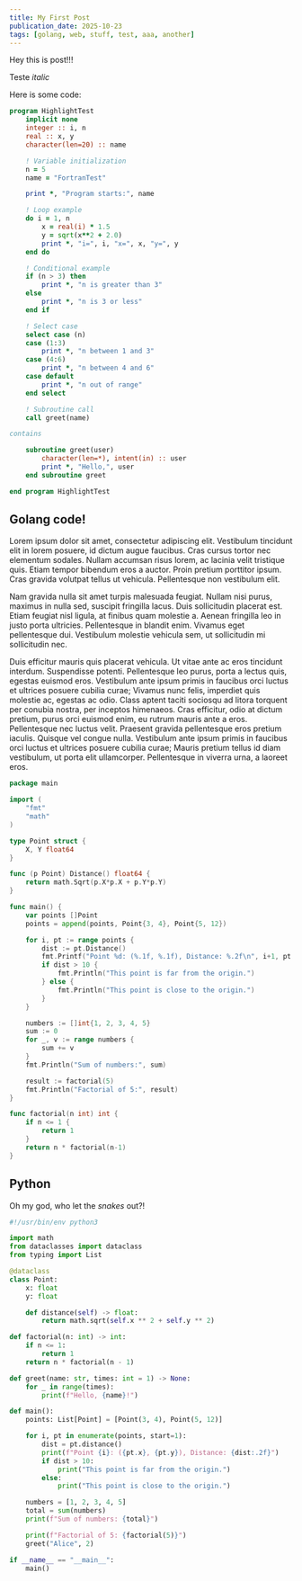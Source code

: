 ```yaml
---
title: My First Post
publication_date: 2025-10-23
tags: [golang, web, stuff, test, aaa, another]
---
```


Hey this is post!!!

Teste _italic_

Here is some code:

```fortran
program HighlightTest
    implicit none
    integer :: i, n
    real :: x, y
    character(len=20) :: name

    ! Variable initialization
    n = 5
    name = "FortranTest"

    print *, "Program starts:", name

    ! Loop example
    do i = 1, n
        x = real(i) * 1.5
        y = sqrt(x**2 + 2.0)
        print *, "i=", i, "x=", x, "y=", y
    end do

    ! Conditional example
    if (n > 3) then
        print *, "n is greater than 3"
    else
        print *, "n is 3 or less"
    end if

    ! Select case
    select case (n)
    case (1:3)
        print *, "n between 1 and 3"
    case (4:6)
        print *, "n between 4 and 6"
    case default
        print *, "n out of range"
    end select

    ! Subroutine call
    call greet(name)

contains

    subroutine greet(user)
        character(len=*), intent(in) :: user
        print *, "Hello,", user
    end subroutine greet

end program HighlightTest
```

## Golang code!

Lorem ipsum dolor sit amet, consectetur adipiscing elit. Vestibulum tincidunt elit in lorem posuere, id dictum augue faucibus. Cras cursus tortor nec elementum sodales. Nullam accumsan risus lorem, ac lacinia velit tristique quis. Etiam tempor bibendum eros a auctor. Proin pretium porttitor ipsum. Cras gravida volutpat tellus ut vehicula. Pellentesque non vestibulum elit.

Nam gravida nulla sit amet turpis malesuada feugiat. Nullam nisi purus, maximus in nulla sed, suscipit fringilla lacus. Duis sollicitudin placerat est. Etiam feugiat nisl ligula, at finibus quam molestie a. Aenean fringilla leo in justo porta ultricies. Pellentesque in blandit enim. Vivamus eget pellentesque dui. Vestibulum molestie vehicula sem, ut sollicitudin mi sollicitudin nec.

Duis efficitur mauris quis placerat vehicula. Ut vitae ante ac eros tincidunt interdum. Suspendisse potenti. Pellentesque leo purus, porta a lectus quis, egestas euismod eros. Vestibulum ante ipsum primis in faucibus orci luctus et ultrices posuere cubilia curae; Vivamus nunc felis, imperdiet quis molestie ac, egestas ac odio. Class aptent taciti sociosqu ad litora torquent per conubia nostra, per inceptos himenaeos. Cras efficitur, odio at dictum pretium, purus orci euismod enim, eu rutrum mauris ante a eros. Pellentesque nec luctus velit. Praesent gravida pellentesque eros pretium iaculis. Quisque vel congue nulla. Vestibulum ante ipsum primis in faucibus orci luctus et ultrices posuere cubilia curae; Mauris pretium tellus id diam vestibulum, ut porta elit ullamcorper. Pellentesque in viverra urna, a laoreet eros.

```go 
package main

import (
	"fmt"
	"math"
)

type Point struct {
	X, Y float64
}

func (p Point) Distance() float64 {
	return math.Sqrt(p.X*p.X + p.Y*p.Y)
}

func main() {
	var points []Point
	points = append(points, Point{3, 4}, Point{5, 12})

	for i, pt := range points {
		dist := pt.Distance()
		fmt.Printf("Point %d: (%.1f, %.1f), Distance: %.2f\n", i+1, pt.X, pt.Y, dist)
		if dist > 10 {
			fmt.Println("This point is far from the origin.")
		} else {
			fmt.Println("This point is close to the origin.")
		}
	}

	numbers := []int{1, 2, 3, 4, 5}
	sum := 0
	for _, v := range numbers {
		sum += v
	}
	fmt.Println("Sum of numbers:", sum)

	result := factorial(5)
	fmt.Println("Factorial of 5:", result)
}

func factorial(n int) int {
	if n <= 1 {
		return 1
	}
	return n * factorial(n-1)
}
```

## Python

Oh my god, who let the _snakes_ out?!

```python
#!/usr/bin/env python3

import math
from dataclasses import dataclass
from typing import List

@dataclass
class Point:
    x: float
    y: float

    def distance(self) -> float:
        return math.sqrt(self.x ** 2 + self.y ** 2)

def factorial(n: int) -> int:
    if n <= 1:
        return 1
    return n * factorial(n - 1)

def greet(name: str, times: int = 1) -> None:
    for _ in range(times):
        print(f"Hello, {name}!")

def main():
    points: List[Point] = [Point(3, 4), Point(5, 12)]

    for i, pt in enumerate(points, start=1):
        dist = pt.distance()
        print(f"Point {i}: ({pt.x}, {pt.y}), Distance: {dist:.2f}")
        if dist > 10:
            print("This point is far from the origin.")
        else:
            print("This point is close to the origin.")

    numbers = [1, 2, 3, 4, 5]
    total = sum(numbers)
    print(f"Sum of numbers: {total}")

    print(f"Factorial of 5: {factorial(5)}")
    greet("Alice", 2)

if __name__ == "__main__":
    main()
```
